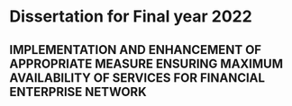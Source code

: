 # Dissertation for Final year 2022
## IMPLEMENTATION AND ENHANCEMENT OF APPROPRIATE MEASURE ENSURING MAXIMUM AVAILABILITY OF SERVICES FOR FINANCIAL ENTERPRISE NETWORK
